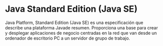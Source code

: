 # Java Standard Edition (Java SE)
Java Platform, Standard Edition (Java SE) es una especificación que describe una plataforma Javade resumen. Proporciona una base para crear y desplegar aplicaciones de negocio centradas en la red que van desde un ordenador de escritorio PC a un servidor de grupo de trabajo.